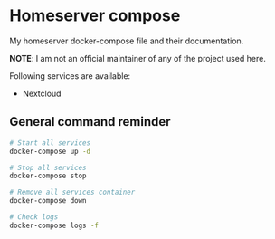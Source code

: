 # Homeserver compose
My homeserver docker-compose file and their documentation.

__NOTE__: I am not an official maintainer of any of the project used here.

Following services are available:
 - Nextcloud

## General command reminder
```bash
# Start all services
docker-compose up -d

# Stop all services
docker-compose stop

# Remove all services container
docker-compose down

# Check logs
docker-compose logs -f
```
